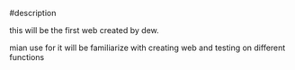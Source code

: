 #description

this will be the first web created by dew.

mian use for it will be familiarize with creating web and testing on different functions
